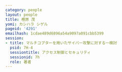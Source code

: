 ```yaml
---
category: people
layout: people
title: 樫原 茂
yomi: カシハラ シゲル
pageid: '4291'
emailhash: 1cdae489d6896a54a9097a091cbb5399
session:
- title: マルチコプターを用いたサイバー攻撃に対する一検討
  psid: 7H-4
  sessiontitle: アクセス制御とセキュリティ
  sessionid: 7h
  role: 著者
---
```

